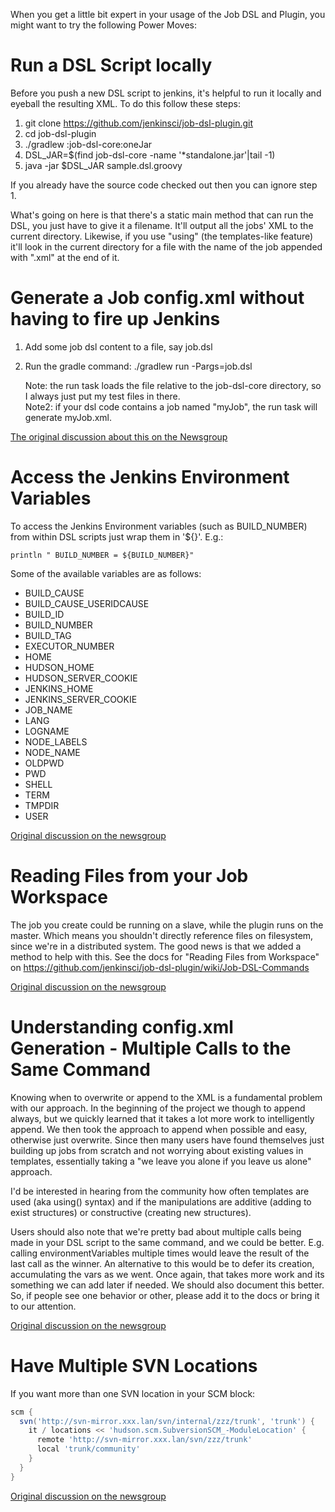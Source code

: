 When you get a little bit expert in your usage of the Job DSL and Plugin, you might want to try the following Power Moves:

# Run a DSL Script locally
Before you push a new DSL script to jenkins, it's helpful to run it locally and eyeball the resulting XML. To do this follow these steps:

1. git clone https://github.com/jenkinsci/job-dsl-plugin.git
1. cd job-dsl-plugin
1. ./gradlew :job-dsl-core:oneJar
1. DSL_JAR=$(find job-dsl-core -name '*standalone.jar'|tail -1)
1. java -jar $DSL_JAR sample.dsl.groovy

If you already have the source code checked out then you can ignore step 1. 

What's going on here is that there's a static main method that can run the DSL, you just have to give it a filename. It'll output all the jobs' XML to the current directory. Likewise, if you use "using" (the templates-like feature) it'll look in the current directory for a file with the name of the job appended with ".xml" at the end of it.

# Generate a Job config.xml without having to fire up Jenkins
1. Add some job dsl content to a file, say job.dsl
1. Run the gradle command:  ./gradlew run -Pargs=job.dsl

   Note: the run task loads the file relative to the job-dsl-core directory, so I always just put my test files in there.  
   Note2: if your dsl code contains a job named "myJob", the run task will generate myJob.xml.

[The original discussion about this on the Newsgroup](https://groups.google.com/forum/#!msg/job-dsl-plugin/lOYH7bL7AcM/70N1AEW219cJ)

# Access the Jenkins Environment Variables
To access the Jenkins Environment variables (such as BUILD_NUMBER) from within DSL scripts just wrap them in '${}'. E.g.: 

`println " BUILD_NUMBER = ${BUILD_NUMBER}"`

Some of the available variables are as follows:

* BUILD_CAUSE
* BUILD_CAUSE_USERIDCAUSE
* BUILD_ID
* BUILD_NUMBER
* BUILD_TAG
* EXECUTOR_NUMBER
* HOME
* HUDSON_HOME
* HUDSON_SERVER_COOKIE
* JENKINS_HOME
* JENKINS_SERVER_COOKIE
* JOB_NAME
* LANG
* LOGNAME
* NODE_LABELS
* NODE_NAME
* OLDPWD
* PWD
* SHELL
* TERM
* TMPDIR
* USER

[Original  discussion on the newsgroup](https://groups.google.com/d/msg/job-dsl-plugin/ArgUBsLgumo/v77k5G6fllkJ)

# Reading Files from your Job Workspace
The job you create could be running on a slave, while the plugin runs on the master. Which means you shouldn't directly reference files on filesystem, since we're in a distributed system. The good news is that we added a method to help with this. See the docs for "Reading Files from Workspace" on https://github.com/jenkinsci/job-dsl-plugin/wiki/Job-DSL-Commands

[Original  discussion on the newsgroup](https://groups.google.com/forum/#!msg/job-dsl-plugin/wjrHEI7BLx8/zxW7j7xcWOcJ)

# Understanding config.xml Generation - Multiple Calls to the Same Command
Knowing when to overwrite or append to the XML is a fundamental problem with our approach. In the beginning of the project we though to append always, but we quickly learned that it takes a lot more work to intelligently append. We then took the approach to append when possible and easy, otherwise just overwrite.  Since then many users have found themselves just building up jobs from scratch and not worrying about existing values in templates, essentially taking a "we leave you alone if you leave us alone" approach.

I'd be interested in hearing from the community how often templates are used (aka using() syntax) and if the manipulations are additive (adding to exist structures) or constructive (creating new structures).  

Users should also note that we're pretty bad about multiple calls being made in your DSL script to the same command, and we could be better. E.g. calling environmentVariables multiple times would leave the result of the last call as the winner. An alternative to this would be to defer its creation, accumulating the vars as we went. Once again, that takes more work and its something we can add later if needed. We should also document this better. So, if people see one behavior or other, please add it to the docs or bring it to our attention.

[Original  discussion on the newsgroup](https://groups.google.com/forum/#!msg/job-dsl-plugin/5YGgR8px7gE/fP6AL71BUrkJ)

# Have Multiple SVN Locations
If you want more than one SVN location in your SCM block:
```groovy
scm {
  svn('http://svn-mirror.xxx.lan/svn/internal/zzz/trunk', 'trunk') {
    it / locations << 'hudson.scm.SubversionSCM_-ModuleLocation' {
      remote 'http://svn-mirror.xxx.lan/svn/zzz/trunk'
      local 'trunk/community'
    }
  }
}
```

[Original  discussion on the newsgroup](https://groups.google.com/forum/#!msg/job-dsl-plugin/EWCaCYJgfsE/X_5ci3AX4pAJ)